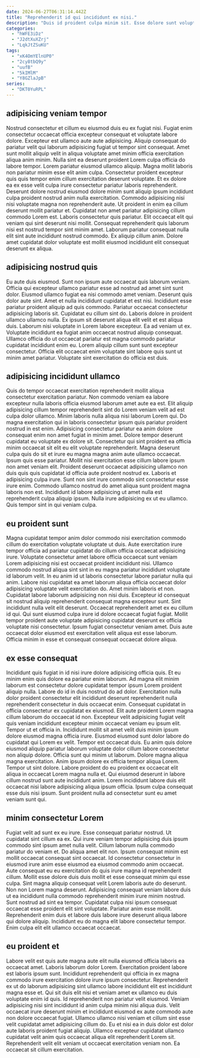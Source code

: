```yaml
---
date: 2024-06-27T06:31:14.442Z
title: "Reprehenderit id qui incididunt ex nisi."
description: "Duis id proident culpa minim sit. Esse dolore sunt voluptate aute nisi fugiat Lorem."
categories:
  - "hWFE3iDz"
  - "J2dtXuXZrj"
  - "LqkJtZSuKU"
tags:
  - "xK4OmYElnUP0"
  - "2cy8tbQ9y"
  - "uufB"
  - "5kIMlM"
  - "Y8GZlaJpB"
series:
  - "DKT0YuRPL"
---
```



## adipisicing veniam tempor

Nostrud consectetur et cillum eu eiusmod duis eu ex fugiat nisi. Fugiat enim consectetur occaecat officia excepteur consequat et voluptate labore dolore. Excepteur est ullamco aute aute adipisicing. Aliquip consequat do pariatur velit qui laborum adipisicing fugiat ut tempor sint consequat. Amet sunt mollit aliquip velit in aliqua voluptate amet minim officia exercitation aliqua anim minim. Nulla sint ea deserunt proident Lorem culpa officia do labore tempor.
Lorem pariatur eiusmod ullamco aliquip. Magna mollit laboris non pariatur minim esse elit anim culpa. Consectetur proident excepteur quis quis tempor enim cillum exercitation deserunt voluptate. Et ex dolore ea ex esse velit culpa irure consectetur pariatur laboris reprehenderit. Deserunt dolore nostrud eiusmod dolore minim sunt aliquip ipsum incididunt culpa proident nostrud anim nulla exercitation. Commodo adipisicing nisi nisi voluptate magna non reprehenderit aute. Ut proident in enim ea cillum deserunt mollit pariatur et.
Cupidatat non amet pariatur adipisicing cillum commodo Lorem est. Laboris consectetur quis pariatur. Elit occaecat elit qui veniam qui sint deserunt nisi mollit. Consequat reprehenderit quis laborum nisi est nostrud tempor sint minim amet. Laborum pariatur consequat nulla elit sint aute incididunt nostrud commodo. Ex aliquip cillum anim. Dolore amet cupidatat dolor voluptate est mollit eiusmod incididunt elit consequat deserunt ex aliqua.

## adipisicing nostrud quis

Eu aute duis eiusmod. Sunt non ipsum aute occaecat quis laborum veniam. Officia qui excepteur ullamco pariatur esse ad nostrud ad amet sint sunt dolor. Eiusmod ullamco fugiat ea nisi commodo amet veniam. Deserunt quis dolor aute sint.
Amet et nulla incididunt cupidatat et est nisi. Incididunt esse pariatur proident aliquip ad quis commodo. Pariatur occaecat consectetur adipisicing laboris sit. Cupidatat eu cillum sint do. Laboris dolore in proident ullamco ullamco nulla. Ex ipsum sit deserunt aliqua elit velit et est aliqua duis.
Laborum nisi voluptate in Lorem labore excepteur. Ea ad veniam ut ex. Voluptate incididunt ea fugiat anim occaecat nostrud aliquip consequat. Ullamco officia do ut occaecat pariatur est magna commodo pariatur cupidatat incididunt enim eu. Lorem aliquip cillum sunt sunt excepteur consectetur. Officia elit occaecat enim voluptate sint labore quis sunt ut minim amet pariatur. Voluptate sint exercitation do officia est duis.

## adipisicing incididunt ullamco

Quis do tempor occaecat exercitation reprehenderit mollit aliqua consectetur exercitation pariatur. Non commodo veniam ea labore excepteur nulla laboris officia eiusmod laborum amet aute ea est. Elit aliquip adipisicing cillum tempor reprehenderit sint do Lorem veniam velit ad est culpa dolor ullamco. Minim laboris nulla aliqua nisi laborum Lorem qui. Do magna exercitation qui in laboris consectetur ipsum quis pariatur proident nostrud in est enim. Adipisicing consectetur pariatur ea anim dolore consequat enim non amet fugiat in minim amet. Dolore tempor deserunt cupidatat eu voluptate ex dolore sit.
Consectetur qui sint proident ea officia minim occaecat sit elit eu elit voluptate reprehenderit. Magna deserunt culpa quis do sit et irure eu magna magna anim aute ullamco occaecat. Ipsum quis esse pariatur. Mollit nisi exercitation esse cillum labore ipsum non amet veniam elit. Proident deserunt occaecat adipisicing ullamco non duis quis quis cupidatat id officia aute proident nostrud ex. Laboris et adipisicing culpa irure. Sunt non sint irure commodo sint consectetur esse irure enim.
Commodo ullamco nostrud do amet aliqua sunt proident magna laboris non est. Incididunt id labore adipisicing ut amet nulla est reprehenderit culpa aliquip ipsum. Nulla irure adipisicing ex ut eu ullamco. Quis tempor sint in qui veniam culpa.

## eu proident sunt

Magna cupidatat tempor anim dolor commodo nisi exercitation commodo cillum do exercitation voluptate voluptate ut duis. Aute exercitation irure tempor officia ad pariatur cupidatat do cillum officia occaecat adipisicing irure. Voluptate consectetur amet labore officia occaecat sunt veniam Lorem adipisicing nisi est occaecat proident incididunt nisi. Ullamco commodo nostrud aliqua sint sint in eu magna pariatur incididunt voluptate id laborum velit. In eu anim id ut laboris consectetur labore pariatur nulla qui anim. Labore nisi cupidatat ea amet laborum aliqua officia occaecat dolor adipisicing voluptate velit exercitation do. Amet minim laboris et non.
Cupidatat labore laborum adipisicing non nisi duis. Excepteur id consequat sit nostrud aliquip reprehenderit consequat magna excepteur sunt. Sint incididunt nulla velit elit deserunt. Occaecat reprehenderit amet ex eu cillum id qui.
Qui sunt eiusmod culpa irure id dolore occaecat fugiat fugiat. Mollit tempor proident aute voluptate adipisicing cupidatat deserunt ex officia voluptate nisi consectetur. Ipsum fugiat consectetur veniam amet. Duis aute occaecat dolor eiusmod est exercitation velit aliqua est esse laborum. Officia minim in esse et consequat consequat occaecat dolore aliqua.

## ex esse consequat

Incididunt quis fugiat in id nisi irure dolore adipisicing officia quis. Et eu minim enim quis dolore ea pariatur enim laborum. Ad magna elit minim laborum est consectetur dolore cupidatat tempor ipsum Lorem proident aliquip nulla. Labore do id in duis nostrud do ad dolor. Exercitation nulla dolor proident consectetur elit incididunt deserunt reprehenderit nulla reprehenderit consectetur in duis occaecat enim. Consequat cupidatat in officia consectetur ex cupidatat ex eiusmod.
Elit aute proident Lorem magna cillum laborum do occaecat id non. Excepteur velit adipisicing fugiat velit quis veniam incididunt excepteur minim occaecat veniam eu ipsum elit. Tempor ut et officia in. Incididunt mollit sit amet velit duis minim ipsum dolore eiusmod magna officia irure. Eiusmod eiusmod sunt dolor labore do cupidatat qui Lorem ex velit. Tempor est occaecat duis. Eu anim quis dolore eiusmod aliquip pariatur laborum voluptate dolor cillum labore consectetur non aliquip dolore. Officia sunt qui minim ut laborum.
Dolore magna aliqua magna exercitation. Anim ipsum dolore ex officia tempor aliqua Lorem. Tempor ut sint dolore. Labore proident do eu proident ex occaecat elit aliqua in occaecat Lorem magna nulla et. Qui eiusmod deserunt in labore cillum nostrud sunt aute incididunt anim. Lorem incididunt labore duis elit occaecat nisi labore adipisicing aliqua ipsum officia. Ipsum culpa consequat esse duis nisi ipsum. Sunt proident nulla ad consectetur sunt eu amet veniam sunt qui.

## minim consectetur Lorem

Fugiat velit ad sunt ex eu irure. Esse consequat pariatur nostrud. Ut cupidatat sint cillum ea ex. Qui irure veniam tempor adipisicing duis ipsum commodo sint ipsum amet nulla velit. Cillum laborum nulla commodo pariatur do veniam et. Do aliqua amet elit non.
Ipsum consequat minim est mollit occaecat consequat sint occaecat. Id consectetur consectetur in eiusmod irure anim esse eiusmod ea eiusmod commodo anim occaecat. Aute consequat eu eu exercitation do quis irure magna id reprehenderit cillum. Mollit esse dolore duis duis mollit et esse consequat minim qui esse culpa. Sint magna aliquip consequat velit Lorem laboris aute do deserunt.
Non non Lorem magna deserunt. Adipisicing consequat veniam labore duis ut ea incididunt nulla commodo reprehenderit minim irure minim nostrud. Sunt nostrud ad sint ea tempor. Cupidatat culpa nisi ipsum consequat occaecat esse proident elit sint voluptate. Pariatur anim esse mollit. Reprehenderit enim duis et labore duis labore irure deserunt aliqua labore qui dolore aliquip. Incididunt eu do magna elit labore consectetur tempor. Enim culpa elit elit ullamco occaecat occaecat.

## eu proident et

Labore velit est quis aute magna aute elit nulla eiusmod officia laboris ea occaecat amet. Laboris laborum dolor Lorem. Exercitation proident labore est laboris ipsum sunt. Incididunt reprehenderit qui officia in ex magna commodo irure exercitation dolore irure ipsum consectetur.
Reprehenderit ex ut do laborum adipisicing sint ullamco labore incididunt elit est incididunt magna esse et. Qui sit duis elit nisi et veniam amet ex ullamco eu duis voluptate enim id quis. Id reprehenderit non pariatur velit eiusmod. Veniam adipisicing nisi sint incididunt id anim culpa minim nisi aliqua duis. Velit occaecat irure deserunt minim et incididunt eiusmod ex aute commodo aute non dolore occaecat fugiat. Ullamco ullamco nisi veniam et cillum sint esse velit cupidatat amet adipisicing cillum do.
Eu et nisi ea in duis dolor est dolor aute laboris proident fugiat aliquip. Ullamco excepteur cupidatat ullamco cupidatat velit anim quis occaecat aliqua elit reprehenderit Lorem sit. Reprehenderit velit elit veniam ut occaecat exercitation veniam non. Ea occaecat sit cillum exercitation.

